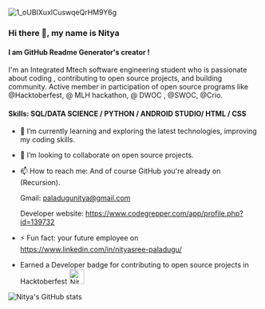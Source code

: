 
![1_oUBIXuxlCuswqeQrHM9Y6g](https://user-images.githubusercontent.com/53599318/99911654-edaf7d00-2d1b-11eb-8b33-396bff4a7575.gif)

### Hi there 👋, my name is Nitya 

#### I am GitHub Readme Generator's creator !

I'm an Integrated  Mtech software engineering student who is passionate about coding , 
contributing to open source projects, and building community. 
Active member in participation of open source programs like @Hacktoberfest, @ MLH hackathon, @ DWOC , @SWOC, @Crio.

<h4> Skills: SQL/DATA SCIENCE / PYTHON / ANDROID STUDIO/ HTML / CSS  </h4>

- 🌱 I’m currently learning and exploring the latest technologies, improving my coding skills. 

- 👯 I’m looking to collaborate on open source projects.  

- 📫 How to reach me: And of course GitHub you're already on (Recursion).

    Gmail:  paladugunitya@gmail.com 
                       
    Developer website: https://www.codegrepper.com/app/profile.php?id=139732

- ⚡ Fun fact: your future employee on https://www.linkedin.com/in/nityasree-paladugu/ 

- Earned a Developer badge for contributing to open source projects in Hacktoberfest  <a href="https://dev.to/nitya123github">
  <img src="https://d2fltix0v2e0sb.cloudfront.net/dev-badge.svg" alt="Nitya's DEV Community Profile" height="30" width="30">
</a>


![Nitya's GitHub stats](https://github-readme-stats.vercel.app/api?username=nitya123-github&show_icons=true&theme=radical)

   
